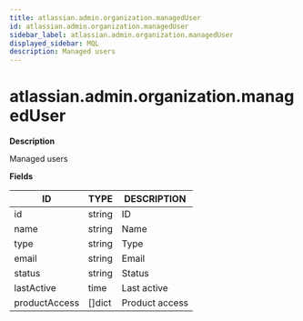 ```yaml
---
title: atlassian.admin.organization.managedUser
id: atlassian.admin.organization.managedUser
sidebar_label: atlassian.admin.organization.managedUser
displayed_sidebar: MQL
description: Managed users
---
```


# atlassian.admin.organization.managedUser

**Description**

Managed users

**Fields**

| ID            | TYPE           | DESCRIPTION    |
| ------------- | -------------- | -------------- |
| id            | string         | ID             |
| name          | string         | Name           |
| type          | string         | Type           |
| email         | string         | Email          |
| status        | string         | Status         |
| lastActive    | time           | Last active    |
| productAccess | &#91;&#93;dict | Product access |
